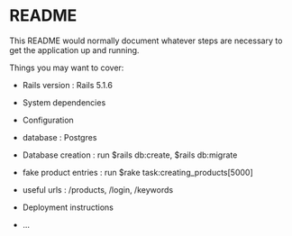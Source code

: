 # README

This README would normally document whatever steps are necessary to get the
application up and running.

Things you may want to cover:

* Rails version : Rails 5.1.6

* System dependencies

* Configuration

* database : Postgres

* Database creation : run $rails db:create, $rails db:migrate

* fake product entries : run $rake task:creating_products[5000]

* useful urls : /products, /login, /keywords

* Deployment instructions

* ...
